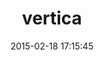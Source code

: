 ---
layout: post
title:  "vertica"
repo:   "sprsquish/vertica"
date:   2015-02-18 17:15:45
gemurl: https://github.com/sprsquish/vertica
---